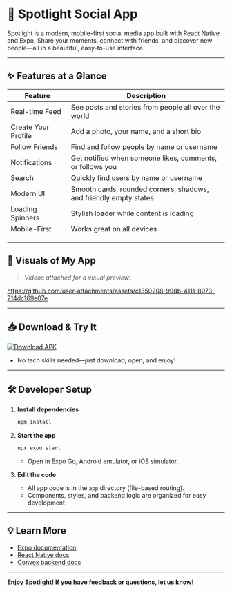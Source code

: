 # 🌟 Spotlight Social App

Spotlight is a modern, mobile-first social media app built with React Native and Expo. Share your moments, connect with friends, and discover new people—all in a beautiful, easy-to-use interface.

---

## ✨ Features at a Glance

| Feature                | Description                                                      |
|------------------------|------------------------------------------------------------------|
| Real-time Feed         | See posts and stories from people all over the world              |
| Create Your Profile    | Add a photo, your name, and a short bio                           |
| Follow Friends         | Find and follow people by name or username                        |
| Notifications          | Get notified when someone likes, comments, or follows you         |
| Search                 | Quickly find users by name or username                            |
| Modern UI              | Smooth cards, rounded corners, shadows, and friendly empty states |
| Loading Spinners       | Stylish loader while content is loading                           |
| Mobile-First           | Works great on all devices                                        |

---

## 📱 Visuals of My App

> _Videos attached for a visual preview!_


https://github.com/user-attachments/assets/c1350208-998b-4111-8973-714dc169e07e


---
## 📥 Download & Try It

[![Download APK](https://img.shields.io/badge/Download-APK-brightgreen?style=for-the-badge&logo=android)](https://github.com/Aerospace-prog/SpotLight-App/releases/download/v1.0.0/SpotLight.Social.Media.App.apk)

- No tech skills needed—just download, open, and enjoy!

---

## 🛠️ Developer Setup

1. **Install dependencies**
   ```bash
   npm install
   ```
2. **Start the app**
   ```bash
   npx expo start
   ```
   - Open in Expo Go, Android emulator, or iOS simulator.

3. **Edit the code**
   - All app code is in the `app` directory (file-based routing).
   - Components, styles, and backend logic are organized for easy development.

---

## 💡 Learn More
- [Expo documentation](https://docs.expo.dev/)
- [React Native docs](https://reactnative.dev/)
- [Convex backend docs](https://docs.convex.dev/)


---

**Enjoy Spotlight! If you have feedback or questions, let us know!**
